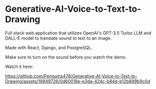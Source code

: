 # Generative-AI-Voice-to-Text-to-Drawing

Full stack web application that utilizes OpenAI's GPT-3.5 Turbo LLM and DALL-E model to translate sound to text to an image.

Made with React, Django, and PostgreSQL.

Make sure to turn on the sound before you watch the demo.

Watch it here:


https://github.com/Penguins478/Generative-AI-Voice-to-Text-to-Drawing/assets/19849726/0d60018e-e3da-424c-b84d-b12b899b9c0d


